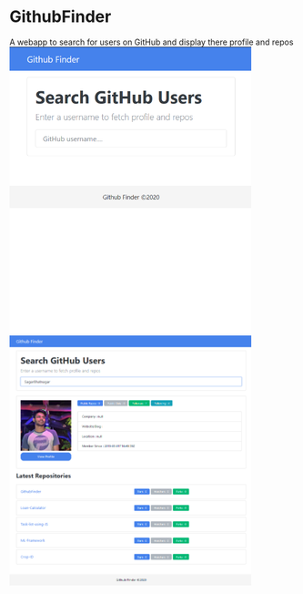 # GithubFinder
A webapp to search for users on GitHub and display there profile and repos
<img src="Images/1.png" width="425"/> <img src="Images/2.png" width="425"/> 
